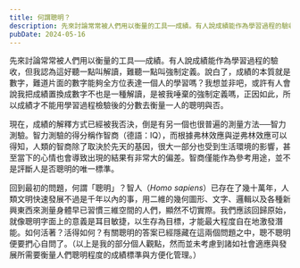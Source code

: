 ```yaml
---
title: 何謂聰明？
description: 先來討論常常被人們用以衡量的工具──成績。有人說成績能作為學習過程的驗收，但我認為這好聽一點叫解讀，難聽一點叫強制定義……
pubDate: 2024-05-16
---
```


先來討論常常被人們用以衡量的工具──成績。有人說成績能作為學習過程的驗收，但我認為這好聽一點叫解讀，難聽一點叫強制定義。說白了，成績的本質就是數字，難道片面的數字能夠全方位表達一個人的學習嗎？我想並非吧，或許有人會說我把成績置換成數字不也是一種解讀，是被我唾棄的強制定義嗎，正因如此，所以成績才不能用學習過程檢驗後的分數去衡量一人的聰明與否。

現在，成績的解釋方式已經被我否決，倒是有另一個也很普遍的測量方法──智力測驗。智力測驗的得分稱作智商（德語：IQ），而根據弗林效應與逆弗林效應可以得知，人類的智商除了取決於先天的基因，很大一部分也受到生活環境的影響，甚至當下的心情也會導致出現的結果有非常大的偏差。智商僅能作為參考用途，並不是評斷人是否聰明的唯一標準。

回到最初的問題，何謂「聰明」？智人（*Homo sapiens*）已存在了幾十萬年，人類文明快速發展不過是千年以內的事，用二維的幾何圖形、文字、邏輯以及各種新興東西來測量身體早已習慣三維空間的人們，顯然不切實際。我們應該回歸原始，就像聰明字面上的意義是耳目敏捷，以生存為目標，才能最大程度自在地激發潛能。如何活著？活得如何？有關聰明的答案已經隱藏在這兩個問題之中，聰不聰明便要捫心自問了。（以上是我的部分個人觀點，然而並未考慮到諸如社會適應與發展所需要衡量人們聰明程度的成績標準與方便化管理。）
